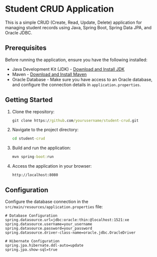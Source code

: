 # Student CRUD Application

This is a simple CRUD (Create, Read, Update, Delete) application for managing student records using Java, Spring Boot, Spring Data JPA, and Oracle JDBC.

## Prerequisites

Before running the application, ensure you have the following installed:

- Java Development Kit (JDK) - [Download and Install JDK](https://www.oracle.com/java/technologies/javase-downloads.html)
- Maven - [Download and Install Maven](https://maven.apache.org/download.cgi)
- Oracle Database - Make sure you have access to an Oracle database, and configure the connection details in `application.properties`.

## Getting Started

1. Clone the repository:

    ```cmd
    git clone https://github.com/yourusername/student-crud.git
    ```

2. Navigate to the project directory:

    ```cmd
    cd student-crud
    ```

3. Build and run the application:

    ```cmd
    mvn spring-boot:run
    ```

4. Access the application in your browser:

    ```
    http://localhost:8080
    ```

## Configuration

Configure the database connection in the `src/main/resources/application.properties` file:

```properties
# Database Configuration
spring.datasource.url=jdbc:oracle:thin:@localhost:1521:xe
spring.datasource.username=your_username
spring.datasource.password=your_password
spring.datasource.driver-class-name=oracle.jdbc.OracleDriver

# Hibernate Configuration
spring.jpa.hibernate.ddl-auto=update
spring.jpa.show-sql=true
